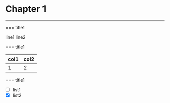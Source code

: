 # Chapter 1

---

=== title1

line1
line2

=== title1

| col1 | col2 |
| ---- | ---- |
| 1    | 2    |

=== title1

- [ ] list1
- [x] list2
